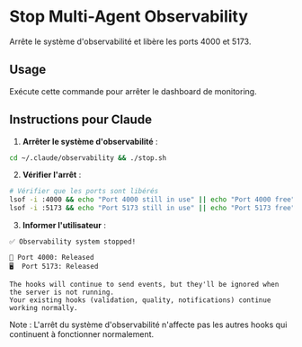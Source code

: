 # Stop Multi-Agent Observability

Arrête le système d'observabilité et libère les ports 4000 et 5173.

## Usage
Exécute cette commande pour arrêter le dashboard de monitoring.

## Instructions pour Claude

1. **Arrêter le système d'observabilité** :
```bash
cd ~/.claude/observability && ./stop.sh
```

2. **Vérifier l'arrêt** :
```bash
# Vérifier que les ports sont libérés
lsof -i :4000 && echo "Port 4000 still in use" || echo "Port 4000 free"
lsof -i :5173 && echo "Port 5173 still in use" || echo "Port 5173 free"
```

3. **Informer l'utilisateur** :
```
✅ Observability system stopped!

🔌 Port 4000: Released
🖥️  Port 5173: Released  

The hooks will continue to send events, but they'll be ignored when the server is not running.
Your existing hooks (validation, quality, notifications) continue working normally.
```

Note : L'arrêt du système d'observabilité n'affecte pas les autres hooks qui continuent à fonctionner normalement.